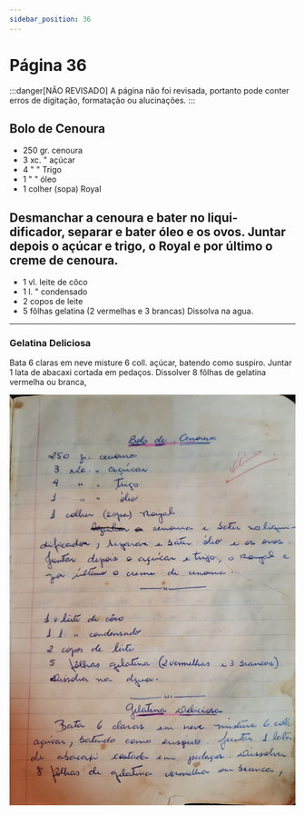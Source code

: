 ```yaml
---
sidebar_position: 36
---
```

# Página 36
:::danger[NÃO REVISADO]
A página não foi revisada, portanto pode conter erros de digitação, formatação ou alucinações.
:::
## Bolo de Cenoura

*   250 gr. cenoura
*   3 xc. " açúcar
*   4 " " Trigo
*   1 " " óleo
*   1 colher (sopa) Royal

Desmanchar a cenoura e bater no liqui-
dificador, separar e bater óleo e os ovos.
Juntar depois o açúcar e trigo, o Royal e
por último o creme de cenoura.
---

*   1 vl. leite de côco
*   1 l. " condensado
*   2 copos de leite
*   5 fôlhas gelatina (2 vermelhas e 3 brancas)
Dissolva na agua.
---

### Gelatina Deliciosa

Bata 6 claras em neve misture 6 coll.
açúcar, batendo como suspiro. Juntar 1 lata
de abacaxi cortada em pedaços. Dissolver
8 fôlhas de gelatina vermelha ou branca,

![imagem base](./images/page_36.png)